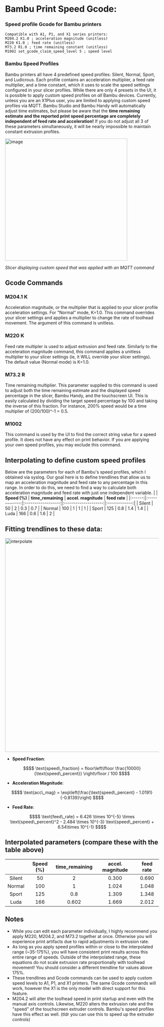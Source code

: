 # Bambu Print Speed Gcode:

### Speed profile Gcode for Bambu printers
```
Compatible with A1, P1, and X1 series printers:
M204.2 K1.0 ; acceleration magnitude (unitless)
M220 K1.0 ; feed rate (unitless)
M73.2 R1.0 ; time remaining constant (unitless)
M1002 set_gcode_claim_speed_level 5 ; speed level
```

### Bambu Speed Profiles
Bambu printers all have 4 predefined speed profiles: Silent, Normal, Sport, and Ludicrous. Each profile contains an acceleration multiplier, a feed rate multiplier, and a time constant, which it uses to scale the speed settings configured in your slicer profiles. While there are only 4 presets in the UI, it is possible to apply custom speed profiles on *all* Bambu devices. Currently, unless you are an X1Plus user, you are limited to applying custom speed profiles via MQTT. Bambu Studio and Bambu Handy will automatically adjust time estimates, but please be aware that the **time remaining estimate and the reported print speed percentage are completely independent of feed rate and acceleration!** If you do not adjust all 3 of these parameters simultaneously, it will be nearly impossible to maintain constant extrusion profiles. 

<img width="400" alt="image" src="https://github.com/jphannifan/x1plus-testing/assets/149451641/47051604-4b60-4903-906c-72b1d6c4f226">

_Slicer displaying custom speed that was applied with an MQTT command_

## Gcode Commands

### M204.1 K
Acceleration magnitude, or the multiplier that is applied to your slicer profile acceleration settings. For "Normal" mode, K=1.0. This command overrides your slicer settings and applies a multiplier to change the rate of toolhead movement. The argument of this command is unitless. 

### M220 K
Feed rate multipler is used to adjust extrusion and feed rate. Similarly to the acceleration magnitude command, this command applies a unitless multiplier to your slicer settings (ie, it WILL override your slicer settings). The default value (Normal mode) is K=1.0. 

### M73.2 R
Time remaining multiplier. This parameter supplied to this command is used to adjust both the time remaining estimate and the displayed speed percentage in the slicer, Bambu Handy, and the touchscreen UI. This is easily calculated by dividing the target speed percentage by 100 and taking the inverse of this fraction. For instance, 200% speed would be a time multiplier of (200/100)^-1 = 0.5.

### M1002
This command is used by the UI to find the correct string value for a speed profile. It does not have any effect on print behavior. If you are applying your own speed profiles, you may exclude this command.

## Interpolating to define custom speed profiles
Below are the parameters for each of Bambu's speed profiles, which I obtained via syslog. Our goal here is to define trendlines that allow us to map an acceleration magnitude and feed rate to any percentage in this range. In order to do this, we need to find a way to calculate both acceleration magnitude and feed rate with just one independent variable.
|        | **Speed (%)** | **time_remaining** | **accel. magnitude** | **feed rate** |
|:------:|:-------------:|:------------------:|:--------------------:|:-------------:|
| Silent |       50      |          2         |          0.3         |      0.7      |
| Normal |      100      |          1         |           1          |       1       |
|  Sport |      125      |         0.8        |          1.4         |      1.4      |
|  Luda  |      166      |         0.6        |          1.6         |       2       |

## Fitting trendlines to these data:
<img width="700" alt="interpolate" src="https://github.com/jphannifan/x1plus-testing/assets/149451641/df6884e5-860b-4f17-9166-12ae04747be9">

- **Speed Fraction**:
```math
$$ \text{speed\_fraction} = floor\left\lfloor \frac{10000}{\text{speed\_percent}} \right\rfloor / 100 $$
```
- **Acceleration Magnitude**:
```math
$$ \text{acc\_mag} = \exp\left(\frac{\text{speed\_percent} - 1.0191}{-0.8139}\right) $$
```
- **Feed Rate**:
```math
$$ \text{feed\_rate} = 6.426 \times 10^{-5} \times \text{speed\_percent}^2 - 2.484 \times 10^{-3}  \text{speed\_percent} + 6.54\times 10^{-1} $$
```
## Interpolated parameters (compare these with the table above)
|        | **Speed (%)** | **time_remaining** | **accel. magnitude** | **feed rate** |
|:------:|:-------------:|:------------------:|:--------------------:|:-------------:|
| Silent |       50      |          2         |         0.300        | 0.690         |
| Normal |      100      |          1         |         1.024        | 1.048         |
|  Sport |      125      |         0.8        |         1.309        | 1.348         |
|  Luda  |      166      |        0.602       |         1.669        | 2.012         |


## Notes
- While you can edit each parameter individually, I highly recommend you apply M220, M204.2, and M73.2 together at once. Otherwise you will experience print artifacts due to rapid adjustments in extrusion rate.
- As long as you apply speed profiles within or close to the interpolated range (~35-175%), you will have consistent print results across this entire range of speeds. Outside of the interpolated range, these equations do not scale extrusion rate proportionally with toolhead movement! You should consider a different trendline for values above 175%. 
- These trendlines and Gcode commands can be used to apply custom speed levels to A1, P1, and X1 printers. The same Gcode commands will work, however the X1 is the only model with direct support for this feature.
- M204.2 will alter the toolhead speed in print startup and even with the manual axis controls. Likewise, M220 alters the extrusion rate and the "speed" of the touchscreen extruder controls. Bambu's speed profiles have this effect as well. (tldr you can use this to speed up the extruder controls)
